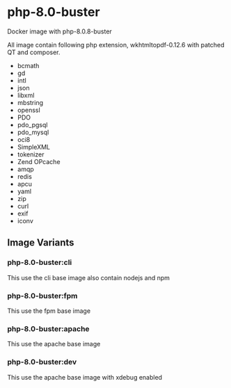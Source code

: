 # php-8.0-buster
Docker image with php-8.0.8-buster

All image contain following php extension, wkhtmltopdf-0.12.6 with patched QT and composer.

- bcmath
- gd
- intl
- json
- libxml
- mbstring
- openssl
- PDO
- pdo_pgsql
- pdo_mysql
- oci8
- SimpleXML
- tokenizer
- Zend OPcache
- amqp
- redis
- apcu
- yaml
- zip
- curl
- exif
- iconv

## Image Variants
### php-8.0-buster:cli
This use the cli base image also contain nodejs and npm

### php-8.0-buster:fpm
This use the fpm base image

### php-8.0-buster:apache
This use the apache base image

### php-8.0-buster:dev
This use the apache base image with xdebug enabled
